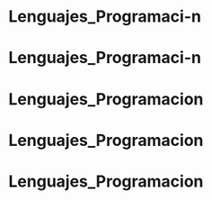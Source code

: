 # Lenguajes_Programaci-n
# Lenguajes_Programaci-n
# Lenguajes_Programacion
# Lenguajes_Programacion
# Lenguajes_Programacion
